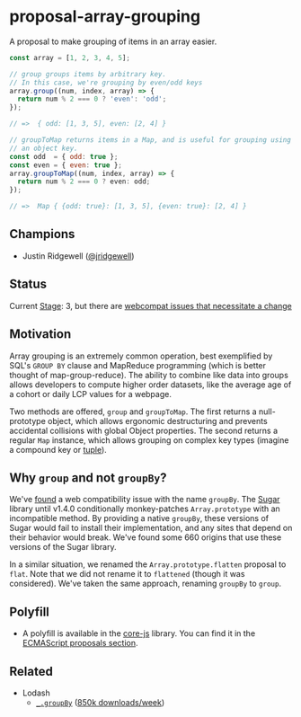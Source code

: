# proposal-array-grouping

A proposal to make grouping of items in an array easier.

```js
const array = [1, 2, 3, 4, 5];

// group groups items by arbitrary key.
// In this case, we're grouping by even/odd keys
array.group((num, index, array) => {
  return num % 2 === 0 ? 'even': 'odd';
});

// =>  { odd: [1, 3, 5], even: [2, 4] }

// groupToMap returns items in a Map, and is useful for grouping using
// an object key.
const odd  = { odd: true };
const even = { even: true };
array.groupToMap((num, index, array) => {
  return num % 2 === 0 ? even: odd;
});

// =>  Map { {odd: true}: [1, 3, 5], {even: true}: [2, 4] }
```

## Champions

- Justin Ridgewell ([@jridgewell](https://github.com/jridgewell/))

## Status

Current [Stage](https://tc39.es/process-document/): 3, but there are [webcompat issues that necessitate a change](https://github.com/tc39/proposal-array-grouping/issues/44)

## Motivation

Array grouping is an extremely common operation, best exemplified by
SQL's `GROUP BY` clause and MapReduce programming (which is better
thought of map-group-reduce). The ability to combine like data into
groups allows developers to compute higher order datasets, like the
average age of a cohort or daily LCP values for a webpage.

Two methods are offered, `group` and `groupToMap`. The first returns a
null-prototype object, which allows ergonomic destructuring and prevents
accidental collisions with global Object properties. The second returns
a regular `Map` instance, which allows grouping on complex key types
(imagine a compound key or [tuple]).

## Why `group` and not `groupBy`?

We've [found][sugar-bug] a web compatibility issue with the name
`groupBy`. The [Sugar][sugar] library until v1.4.0 conditionally
monkey-patches `Array.prototype` with an incompatible method. By
providing a native `groupBy`, these versions of Sugar would fail to
install their implementation, and any sites that depend on their
behavior would break. We've found some 660 origins that use these
versions of the Sugar library.

In a similar situation, we renamed the `Array.prototype.flatten`
proposal to `flat`. Note that we did not rename it to `flattened`
(though it was considered). We've taken the same approach, renaming
`groupBy` to `group`.

## Polyfill

- A polyfill is available in the [core-js] library. You can find it in the [ECMAScript proposals section][core-js-section].

## Related

- Lodash
  - [`_.groupBy`][lodash] ([850k downloads/week][lodash-npm])

[tuple]: https://github.com/tc39/proposal-record-tuple
[core-js]: https://github.com/zloirock/core-js
[core-js-section]: https://github.com/zloirock/core-js#array-grouping
[lodash]: https://lodash.com/docs/4.17.15#groupBy
[lodash-npm]: https://www.npmjs.com/package/lodash.groupby
[sugar]: https://sugarjs.com/
[sugar-bug]: https://github.com/tc39/proposal-array-grouping/issues/37

